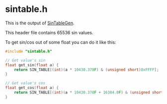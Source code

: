 # sintable.h

This is the output of [SinTableGen](https://github.com/NoWare-Development/sintablegen).

This header file contains 65536 sin values.

To get sin/cos out of some float you can do it like this:
``` c
#include "sintable.h"

// Get value's sin
float get_sin(float a) {
    return SIN_TABLE[(int)(a * 10430.378F) & (unsigned short)0xFFFF];
}

// Get value's cos
float get_cos(float a) {
    return SIN_TABLE[(int)(a * 10430.378F + 16384.0F) & (unsigned short)0xFFFF];
}
```
